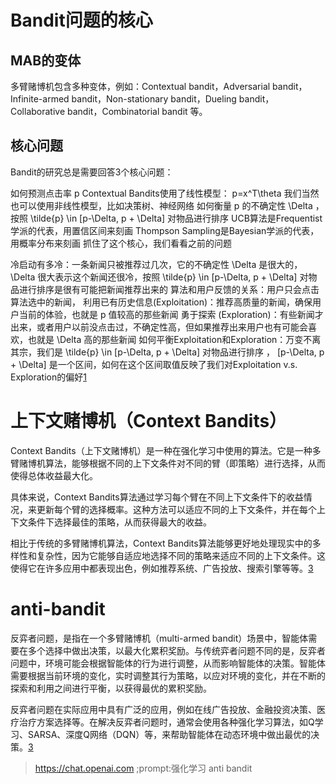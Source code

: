 

<!--
 * @version:
 * @Author:  StevenJokess（蔡舒起） https://github.com/StevenJokess
 * @Date: 2023-04-03 03:12:26
 * @LastEditors:  StevenJokess（蔡舒起） https://github.com/StevenJokess
 * @LastEditTime: 2023-09-12 15:59:56
 * @Description:
 * @Help me: make friends by a867907127@gmail.com and help me get some “foreign” things or service I need in life; 如有帮助，请资助，失业3年了。![支付宝收款码](https://github.com/StevenJokess/d2rl/blob/master/img/%E6%94%B6.jpg)
 * @TODO::
 * @Reference:
-->
# Bandit问题的核心

## MAB的变体

多臂赌博机包含多种变体，例如：Contextual bandit，Adversarial bandit，Infinite-armed bandit，Non-stationary bandit，Dueling bandit，Collaborative bandit，Combinatorial bandit 等。

## 核心问题

Bandit的研究总是需要回答3个核心问题：

如何预测点击率 p
Contextual Bandits使用了线性模型： p=x^T\theta
我们当然也可以使用非线性模型，比如决策树、神经网络
如何衡量 p 的不确定性 \Delta ，按照 \tilde{p} \in [p-\Delta, p + \Delta] 对物品进行排序
UCB算法是Frequentist学派的代表，用置信区间来刻画
Thompson Sampling是Bayesian学派的代表，用概率分布来刻画
抓住了这个核心，我们看看之前的问题

冷启动有多冷：一条新闻只被推荐过几次，它的不确定性 \Delta 是很大的， \Delta 很大表示这个新闻还很冷，按照 \tilde{p} \in [p-\Delta, p + \Delta] 对物品进行排序是很有可能把新闻推荐出来的
算法和用户反馈的关系：用户只会点击算法选中的新闻，
利用已有历史信息(Exploitation)：推荐高质量的新闻，确保用户当前的体验，也就是 p 值较高的那些新闻
勇于探索 (Exploration)：有些新闻才出来，或者用户以前没点击过，不确定性高，但如果推荐出来用户也有可能会喜欢，也就是 \Delta 高的那些新闻
如何平衡Exploitation和Exploration：万变不离其宗，我们是 \tilde{p} \in [p-\Delta, p + \Delta] 对物品进行排序 ， [p-\Delta, p + \Delta] 是一个区间，如何在这个区间取值反映了我们对Exploitation v.s. Exploration的偏好[1]



# 上下文赌博机（Context Bandits）

Context Bandits（上下文赌博机）是一种在强化学习中使用的算法。它是一种多臂赌博机算法，能够根据不同的上下文条件对不同的臂（即策略）进行选择，从而使得总体收益最大化。

具体来说，Context Bandits算法通过学习每个臂在不同上下文条件下的收益情况，来更新每个臂的选择概率。这种方法可以适应不同的上下文条件，并在每个上下文条件下选择最佳的策略，从而获得最大的收益。

相比于传统的多臂赌博机算法，Context Bandits算法能够更好地处理现实中的多样性和复杂性，因为它能够自适应地选择不同的策略来适应不同的上下文条件。这使得它在许多应用中都表现出色，例如推荐系统、广告投放、搜索引擎等等。[3]



# anti-bandit

反弈者问题，是指在一个多臂赌博机（multi-armed bandit）场景中，智能体需要在多个选择中做出决策，以最大化累积奖励。与传统弈者问题不同的是，反弈者问题中，环境可能会根据智能体的行为进行调整，从而影响智能体的决策。智能体需要根据当前环境的变化，实时调整其行为策略，以应对环境的变化，并在不断的探索和利用之间进行平衡，以获得最优的累积奖励。

反弈者问题在实际应用中具有广泛的应用，例如在线广告投放、金融投资决策、医疗治疗方案选择等。在解决反弈者问题时，通常会使用各种强化学习算法，如Q学习、SARSA、深度Q网络（DQN）等，来帮助智能体在动态环境中做出最优的决策。[3]





[1]: https://zhuanlan.zhihu.com/p/32502139
[2]: https://zhuanlan.zhihu.com/p/32382432
[3]: https://cloud.tencent.com/edu/learning/live-2060

> https://chat.openai.com ;prompt:强化学习 anti bandit
